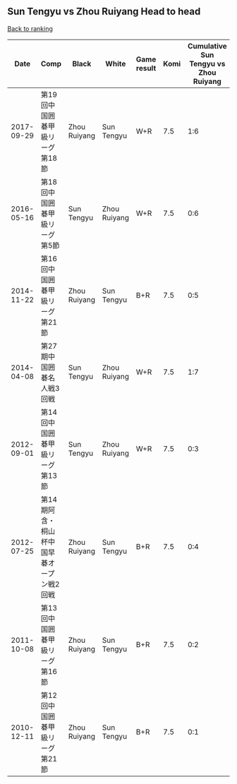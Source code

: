 ## Sun Tengyu vs Zhou Ruiyang Head to head

[Back to ranking](../../index.md)




| **Date** | **Comp** | **Black** | **White** | **Game result** | **Komi** | **Cumulative Sun Tengyu vs Zhou Ruiyang** | **Sun Tengyu streak** | **Zhou Ruiyang streak** | 
| --- | --- | --- | --- | --- | --- | --- | --- | --- |
| 2017-09-29 | 第19回中国囲碁甲級リーグ第18節 | Zhou Ruiyang | Sun Tengyu | W+R | 7.5 | 1:6 | 1 | 0 | 
| 2016-05-16 | 第18回中国囲碁甲級リーグ第5節 | Sun Tengyu | Zhou Ruiyang | W+R | 7.5 | 0:6 | 0 | 6 | 
| 2014-11-22 | 第16回中国囲碁甲級リーグ第21節 | Zhou Ruiyang | Sun Tengyu | B+R | 7.5 | 0:5 | 0 | 5 | 
| 2014-04-08 | 第27期中国囲碁名人戦3回戦 | Sun Tengyu | Zhou Ruiyang | W+R | 7.5 | 1:7 | 0 | 1 | 
| 2012-09-01 | 第14回中国囲碁甲級リーグ第13節 | Sun Tengyu | Zhou Ruiyang | W+R | 7.5 | 0:3 | 0 | 3 | 
| 2012-07-25 | 第14期阿含・桐山杯中国早碁オープン戦2回戦 | Zhou Ruiyang | Sun Tengyu | B+R | 7.5 | 0:4 | 0 | 4 | 
| 2011-10-08 | 第13回中国囲碁甲級リーグ第16節 | Zhou Ruiyang | Sun Tengyu | B+R | 7.5 | 0:2 | 0 | 2 | 
| 2010-12-11 | 第12回中国囲碁甲級リーグ第21節 | Zhou Ruiyang | Sun Tengyu | B+R | 7.5 | 0:1 | 0 | 1 |




